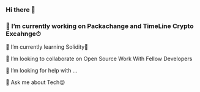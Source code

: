 ### Hi there 👋

### 🔭 I’m currently working on Packachange and TimeLine Crypto Excahnge⏱
 🌱 I’m currently learning Solidity🚀

👯 I’m looking to collaborate on Open Source Work With Fellow Developers

🤔 I’m looking for help with ...

💬 Ask me about Tech😜

<!--
**damoski2/damoski2** is a ✨ _special_ ✨ repository because its `README.md` (this file) appears on your GitHub profile.

Here are some ideas to get you started:


